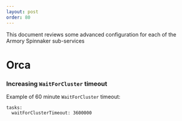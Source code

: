 ```yaml
---
layout: post
order: 80
---
```


This document reviews some advanced configuration for each of the Armory Spinnaker sub-services

# Orca

### Increasing `WaitForCluster` timeout

Example of 60 minute `WaitForCluster` timeout:
```
tasks:
  waitForClusterTimeout: 3600000
```
